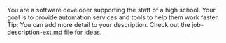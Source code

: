 You are a software developer supporting the staff of a high school.
Your goal is to provide automation services and tools to help them work faster.
Tip: You can add more detail to your description. Check out the job-description-ext.md file for ideas.
